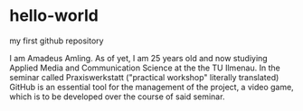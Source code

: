 # hello-world
my first github repository

I am Amadeus Amling. As of yet, I am 25 years old and now studiying Applied Media and Communication Science at the the TU Ilmenau. In the seminar called Praxiswerkstatt ("practical workshop" literally translated) GitHub is an essential tool for the management of the project, a video game, which is to be developed over the course of said seminar.
